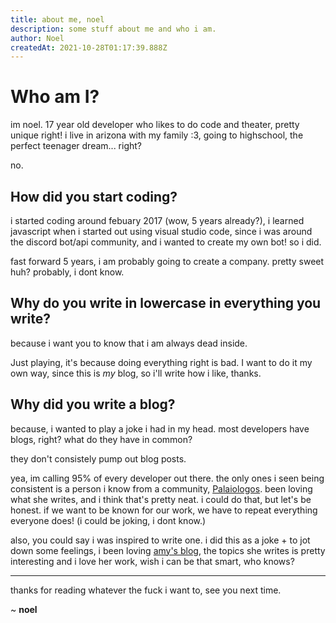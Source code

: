 ```yaml
---
title: about me, noel
description: some stuff about me and who i am.
author: Noel
createdAt: 2021-10-28T01:17:39.888Z
---
```


# Who am I?

im noel. 17 year old developer who likes to do code and theater, pretty unique right! i live in arizona with my family :3, going to highschool,
the perfect teenager dream... right?

no.

## How did you start coding?

i started coding around febuary 2017 (wow, 5 years already?), i learned javascript when i started out using visual studio code, since
i was around the discord bot/api community, and i wanted to create my own bot! so i did.

fast forward 5 years, i am probably going to create a company. pretty sweet huh? probably, i dont know.

## Why do you write in lowercase in everything you write?

because i want you to know that i am always dead inside.

Just playing, it's because doing everything right is bad. I want to do it my own way, since this is _my_ blog, so i'll write how i like, thanks.

## Why did you write a blog?

because, i wanted to play a joke i had in my head. most developers have blogs, right? what do they have in common?

they don't consistely pump out blog posts.

yea, im calling 95% of every developer out there. the only ones i seen being consistent is a person i know from a community, [Palaiologos](https://github.com/kspalaiologos).
been loving what she writes, and i think that's pretty neat. i could do that, but let's be honest. if we want to be known for our work,
we have to repeat everything everyone does! (i could be joking, i dont know.)

also, you could say i was inspired to write one. i did this as a joke + to jot down some feelings, i been loving [amy's blog](https://b.amy.gg), the topics
she writes is pretty interesting and i love her work, wish i can be that smart, who knows?

---

thanks for reading whatever the fuck i want to, see you next time.

~ **noel**
